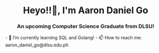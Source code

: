 <h1 align="center">Heyo!!👋, I'm Aaron Daniel Go</h1>
<h3 align="center">An upcoming Computer Science Graduate from DLSU!</h3>
- 🌱 I’m currently learning SQL and Golang!
- 📫 How to reach me: aaron_daniel_go@dlsu.edu.ph 


<!--
**adg30/adg30** is a ✨ _special_ ✨ repository because its `README.md` (this file) appears on your GitHub profile.

Here are some ideas to get you started:

- 🔭 I’m currently working on ...
- 🌱 I’m currently learning ...
- 👯 I’m looking to collaborate on ...
- 🤔 I’m looking for help with ...
- 💬 Ask me about ...
- 📫 How to reach me: ...
- 😄 Pronouns: ...
- ⚡ Fun fact: ...
-->
